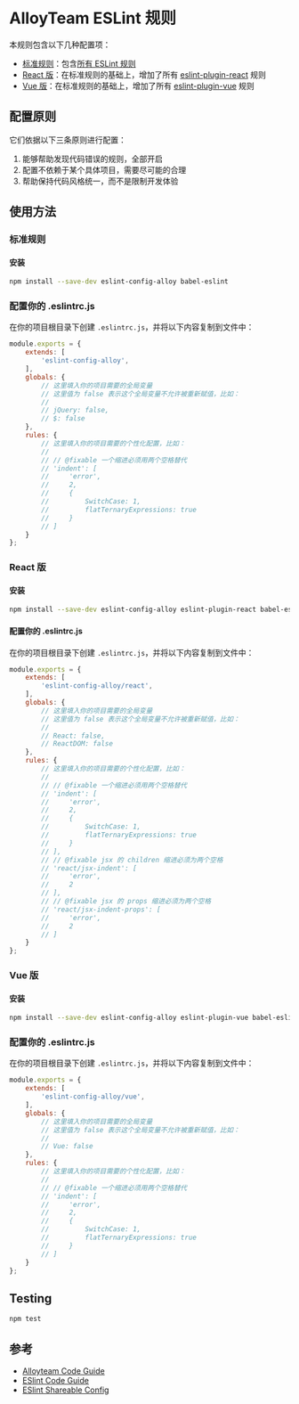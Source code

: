 # AlloyTeam ESLint 规则

本规则包含以下几种配置项：

- [标准规则](https://github.com/steamerjs/eslint-config-alloy/tree/master/index.js)：包含[所有 ESLint 规则](https://eslint.org/docs/rules/)
- [React 版](https://github.com/steamerjs/eslint-config-alloy/tree/master/react.js)：在标准规则的基础上，增加了所有 [eslint-plugin-react](https://github.com/yannickcr/eslint-plugin-react) 规则
- [Vue 版](https://github.com/steamerjs/eslint-config-alloy/tree/master/vue.js)：在标准规则的基础上，增加了所有 [eslint-plugin-vue](https://github.com/vuejs/eslint-plugin-vue) 规则

## 配置原则

它们依据以下三条原则进行配置：

1. 能够帮助发现代码错误的规则，全部开启
2. 配置不依赖于某个具体项目，需要尽可能的合理
3. 帮助保持代码风格统一，而不是限制开发体验

## 使用方法

### 标准规则

#### 安装

```bash
npm install --save-dev eslint-config-alloy babel-eslint
```

### 配置你的 .eslintrc.js

在你的项目根目录下创建 `.eslintrc.js`，并将以下内容复制到文件中：

```js
module.exports = {
    extends: [
        'eslint-config-alloy',
    ],
    globals: {
        // 这里填入你的项目需要的全局变量
        // 这里值为 false 表示这个全局变量不允许被重新赋值，比如：
        //
        // jQuery: false,
        // $: false
    },
    rules: {
        // 这里填入你的项目需要的个性化配置，比如：
        //
        // // @fixable 一个缩进必须用两个空格替代
        // 'indent': [
        //     'error',
        //     2,
        //     {
        //         SwitchCase: 1,
        //         flatTernaryExpressions: true
        //     }
        // ]
    }
};
```

### React 版

#### 安装

```bash
npm install --save-dev eslint-config-alloy eslint-plugin-react babel-eslint
```

#### 配置你的 .eslintrc.js

在你的项目根目录下创建 `.eslintrc.js`，并将以下内容复制到文件中：

```js
module.exports = {
    extends: [
        'eslint-config-alloy/react',
    ],
    globals: {
        // 这里填入你的项目需要的全局变量
        // 这里值为 false 表示这个全局变量不允许被重新赋值，比如：
        //
        // React: false,
        // ReactDOM: false
    },
    rules: {
        // 这里填入你的项目需要的个性化配置，比如：
        //
        // // @fixable 一个缩进必须用两个空格替代
        // 'indent': [
        //     'error',
        //     2,
        //     {
        //         SwitchCase: 1,
        //         flatTernaryExpressions: true
        //     }
        // ],
        // // @fixable jsx 的 children 缩进必须为两个空格
        // 'react/jsx-indent': [
        //     'error',
        //     2
        // ],
        // // @fixable jsx 的 props 缩进必须为两个空格
        // 'react/jsx-indent-props': [
        //     'error',
        //     2
        // ]
    }
};
```

### Vue 版

#### 安装

```bash
npm install --save-dev eslint-config-alloy eslint-plugin-vue babel-eslint
```

### 配置你的 .eslintrc.js

在你的项目根目录下创建 `.eslintrc.js`，并将以下内容复制到文件中：

```js
module.exports = {
    extends: [
        'eslint-config-alloy/vue',
    ],
    globals: {
        // 这里填入你的项目需要的全局变量
        // 这里值为 false 表示这个全局变量不允许被重新赋值，比如：
        //
        // Vue: false
    },
    rules: {
        // 这里填入你的项目需要的个性化配置，比如：
        //
        // // @fixable 一个缩进必须用两个空格替代
        // 'indent': [
        //     'error',
        //     2,
        //     {
        //         SwitchCase: 1,
        //         flatTernaryExpressions: true
        //     }
        // ]
    }
};
```

## Testing

```bash
npm test
```

## 参考

- [Alloyteam Code Guide](http://alloyteam.github.io/CodeGuide)
- [ESlint Code Guide](http://eslint.org/docs/user-guide/configuring)
- [ESlint Shareable Config](http://eslint.org/docs/developer-guide/shareable-configs)
